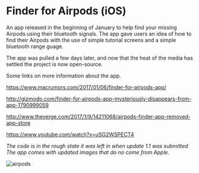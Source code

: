 # Finder for Airpods (iOS)
An app released in the beginning of January to help find your missing Airpods using their bluetooth signals. The app gave users an idea of how to find their Airpods with the use of simple tutorial screens and a simple bluetooth range guage. 

The app was pulled a few days later, and now that the heat of the media has settled the project is now open-source.

Some links on more information about the app.

https://www.macrumors.com/2017/01/06/finder-for-airpods-app/

http://gizmodo.com/finder-for-airpods-app-mysteriously-disappears-from-app-1790999059

http://www.theverge.com/2017/1/9/14211068/airpods-finder-app-removed-app-store

https://www.youtube.com/watch?v=uSG2WSPECT4

*The code is in the rough state it was left in when update 1.1 was submitted*
*The app comes with updated images that do no come from Apple.*

![airpods](https://cloud.githubusercontent.com/assets/8471807/22744308/272946b2-ee71-11e6-92cf-4235decc11b2.jpg)

